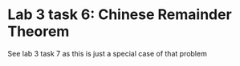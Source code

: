 # Lab 3 task 6: Chinese Remainder Theorem
See lab 3 task 7 as this is just a special case of that problem
